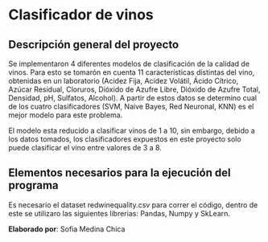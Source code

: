 # Clasificador de vinos
## Descripción general del proyecto 
Se implementaron 4 diferentes modelos de clasificación de la calidad de vinos. Para esto se tomarón en cuenta 11 características distintas del vino, obtenidas en un laboratorio (Acidez Fija, Acidez Volátil, Ácido Cítrico, Azúcar Residual, Cloruros, Dióxido de Azufre Libre, Dióxido de Azufre Total, Densidad, pH, Sulfatos, Alcohol). A partir de estos datos se determino cual de los cuatro clasificadores (SVM, Naive Bayes, Red Neuronal, KNN) es el mejor modelo para este problema. 

El modelo esta reducido a clasificar vinos de 1 a 10, sin embargo, debido a los datos tomados, los clasificadores expuestos en este proyecto solo puede clasificar el vino entre valores de 3 a 8.

## Elementos necesarios para la ejecución del programa 
Es necesario el dataset redwinequality.csv para correr el código, dentro de este se utilizaro las siguientes librerias: Pandas, Numpy y SkLearn.

**Elaborado por**: Sofia Medina Chica 
